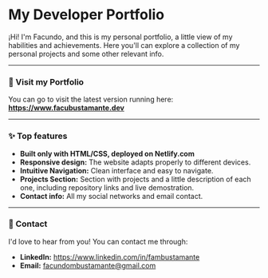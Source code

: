 # My Developer Portfolio

¡Hi! I'm Facundo, and this is my personal portfolio, a little view of my habilities and achievements. Here you'll can explore a collection of my personal projects and some other relevant info.

---

### 🌟 Visit my Portfolio

You can go to visit the latest version running here: **https://www.facubustamante.dev**

---

### ✨ Top features

-   **Built only with HTML/CSS, deployed on <a src="https://www.netlify.com/">Netlify.com</a>**
-   **Responsive design:** The website adapts properly to different devices. 
-   **Intuitive Navigation:** Clean interface and easy to navigate.
-   **Projects Section:** Section with projects and a little description of each one, including repository links and live demostration.
-   **Contact info:** All my social networks and email contact.

---

### 💬 Contact

I'd love to hear from you! You can contact me through:

-   **LinkedIn:** https://www.linkedin.com/in/fambustamante
-   **Email:** facundombustamante@gmail.com
